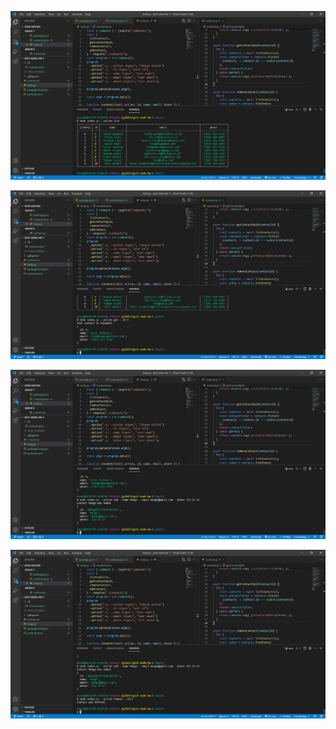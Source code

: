 ![action list](list.png)

![action get](get.png)

![action add](add.png)

![action remove](remove.png)
